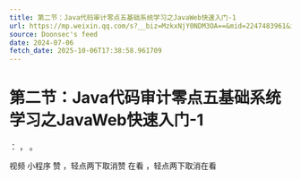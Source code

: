 ```yaml
---
title: 第二节：Java代码审计零点五基础系统学习之JavaWeb快速入门-1
url: https://mp.weixin.qq.com/s?__biz=MzkxNjY0NDM3OA==&mid=2247483961&idx=1&sn=f478da02be4d081215a7e5774eccfcd2
source: Doonsec's feed
date: 2024-07-06
fetch_date: 2025-10-06T17:38:58.961709
---
```


# 第二节：Java代码审计零点五基础系统学习之JavaWeb快速入门-1

：
，
。

视频
小程序
赞
，轻点两下取消赞
在看
，轻点两下取消在看